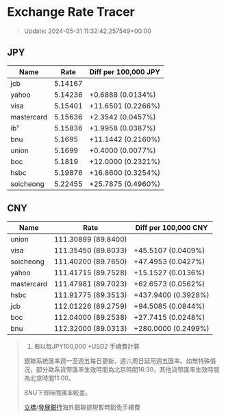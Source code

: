 # Exchange Rate Tracer

> Update: 2024-05-31 11:32:42.257549+00:00

## JPY

| Name       |    Rate | Diff per 100,000 JPY   |
|------------|---------|------------------------|
| jcb        | 5.14167 |                        |
| yahoo      | 5.14236 | +0.6888 (0.0134%)      |
| visa       | 5.15401 | +11.6501 (0.2266%)     |
| mastercard | 5.15636 | +2.3542 (0.0457%)      |
| ib¹        | 5.15836 | +1.9958 (0.0387%)      |
| bnu        | 5.1695  | +11.1442 (0.2160%)     |
| union      | 5.1699  | +0.4000 (0.0077%)      |
| boc        | 5.1819  | +12.0000 (0.2321%)     |
| hsbc       | 5.19876 | +16.8600 (0.3254%)     |
| soicheong  | 5.22455 | +25.7875 (0.4960%)     |

## CNY

| Name       | Rate                | Diff per 100,000 CNY   |
|------------|---------------------|------------------------|
| union      | 111.30899	(89.8400) |                        |
| visa       | 111.35450	(89.8033) | +45.5107 (0.0409%)     |
| soicheong  | 111.40200	(89.7650) | +47.4953 (0.0427%)     |
| yahoo      | 111.41715	(89.7528) | +15.1527 (0.0136%)     |
| mastercard | 111.47981	(89.7023) | +62.6573 (0.0562%)     |
| hsbc       | 111.91775	(89.3513) | +437.9400 (0.3928%)    |
| jcb        | 112.01226	(89.2759) | +94.5085 (0.0844%)     |
| boc        | 112.04000	(89.2538) | +27.7415 (0.0248%)     |
| bnu        | 112.32000	(89.0313) | +280.0000 (0.2499%)    |


> 1. IB以每JPY100,000 +USD2 手續費計算
>
> 銀聯系統匯率週一至週五每日更新，週六周日延用週五匯率。如無特殊情況，部分歐系貨幣匯率生效時間為北京時間16:30，其他貨幣匯率生效時間為北京時間11:00。
>
> BNU下班時間匯率較差。
>
> [立橋](https://www.wlbank.com.mo/uploads/ueditor/file/20181211/1544536513900230.pdf)/[發展銀行](https://www.mdb.com.mo/Service_Charges_20230728.pdf)海外銀聯提現暫時豁免手續費

